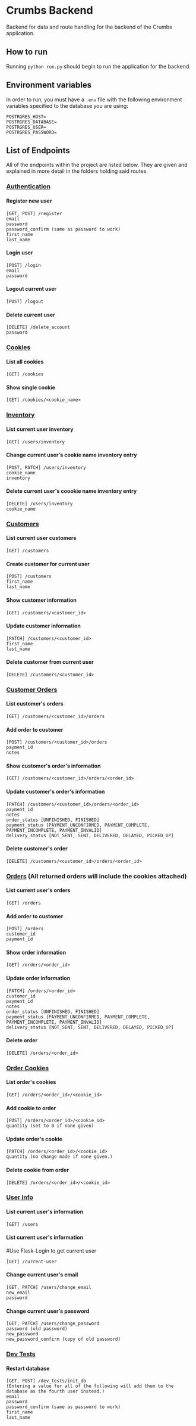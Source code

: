 # Crumbs Backend
Backend for data and route handling for the backend of the Crumbs application. 

## How to run
Running `python run.py` should begin to run the application for the backend. 

## Environment variables
In order to run, you must have a `.env` file with the following environment variables specified to the database you are using:
```
POSTRGRES_HOST=
POSTRGRES_DATABASE=
POSTRGRES_USER=
POSTRGRES_PASSWORD=
```

## List of Endpoints
All of the endpoints within the project are listed below. They are given and explained in more detail in the folders holding said routes.
### [Authentication](app/auth/)
#### Register new user
```
[GET, POST] /register
email
password
password_confirm (same as password to work)
first_name
last_name
```
#### Login user
```
[POST] /login
email
password
```
#### Logout current user
```
[POST] /logout
```
#### Delete current user
```
[DELETE] /delete_account
password
```

### [Cookies](app/cookies/)
#### List all cookies
```
[GET] /cookies
```
#### Show single cookie
```
[GET] /cookies/<cookie_name>
```

### [Inventory](app/inventory/)
#### List current user inventory
```
[GET] /users/inventory
```
#### Change current user's cookie name inventory entry
```
[POST, PATCH] /users/inventory
cookie_name
inventory
```
#### Delete current user's coookie name inventory entry
```
[DELETE] /users/inventory
cookie_name
```

### [Customers](app/customers/)
#### List current user customers
```
[GET] /customers
```
#### Create customer for current user
```
[POST] /customers
first_name
last_name
```
#### Show customer information
```
[GET] /customers/<customer_id>
```
#### Update customer information
```
[PATCH] /customers/<customer_id>
first_name
last_name
```
#### Delete customer from current user
```
[DELETE] /customers/<customer_id>
```

### [Customer Orders](app/customers/)
#### List customer's orders
```
[GET] /customers/<customer_id>/orders
```
#### Add order to customer
```
[POST] /customers/<customer_id>/orders
payment_id
notes
```
#### Show customer's order's information
```
[GET] /customers/<customer_id>/orders/<order_id>
```
#### Update customer's order's information
```
[PATCH] /customers/<customer_id>/orders/<order_id>
payment_id
notes
order_status [UNFINISHED, FINISHED]
payment_status [PAYMENT_UNCONFIRMED, PAYMENT_COMPLETE, PAYMENT_INCOMPLETE, PAYMENT_INVALID]
delivery_status [NOT_SENT, SENT, DELIVERED, DELAYED, PICKED_UP]
```
#### Delete customer's order
```
[DELETE] /customers/<customer_id>/orders/<order_id>
```

### [Orders](app/orders/) (All returned orders will include the cookies attached)
#### List current user's orders
```
[GET] /orders
```
#### Add order to customer
```
[POST] /orders
customer_id
payment_id
```
#### Show order information
```
[GET] /orders/<order_id>
```
#### Update order information
```
[PATCH] /orders/<order_id>
customer_id
payment_id
notes
order_status [UNFINISHED, FINISHED]
payment_status [PAYMENT_UNCONFIRMED, PAYMENT_COMPLETE, PAYMENT_INCOMPLETE, PAYMENT_INVALID]
delivery_status [NOT_SENT, SENT, DELIVERED, DELAYED, PICKED_UP]
```
#### Delete order
```
[DELETE] /orders/<order_id>
```

### [Order Cookies](app/order_cookies/)
#### List order's cookies
```
[GET] /orders/<order_id>/<cookie_id>
```
#### Add cookie to order
```
[POST] /orders/<order_id>/<cookie_id>
quantity (set to 0 if none given)
```
#### Update order's cookie
```
[PATCH] /orders/<order_id>/<cookie_id>
quantity (no change made if none given.)
```
#### Delete cookie from order
```
[DELETE] /orders/<order_id>/<cookie_id>
```

### [User Info](app/users/)
#### List current user's information
```
[GET] /users
```
#### List current user's information
#Use Flask-Login to get current user
```
[GET] /current-user
```
#### Change current user's email
```
[GET, PATCH] /users/change_email
new_email
password
```
#### Change current user's password
```
[GET, PATCH] /users/change_password
password (old password)
new_password
new_password_confirm (copy of old password)
```

### [Dev Tests](app/dev_tests/)
#### Restart database
```
[GET, POST] /dev_tests/init_db
(Entering a value for all of the following will add them to the database as the fourth user instead.)
email
password
password_confirm (same as password to work)
first_name
last_name
```
